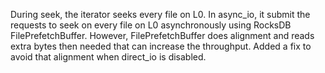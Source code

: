 During seek, the iterator seeks every file on L0. In async_io, it submit the requests to seek on every file on L0 asynchronously using RocksDB FilePrefetchBuffer. However, FilePrefetchBuffer does alignment and reads extra bytes then needed that can increase the throughput. Added a fix to avoid that alignment when direct_io is disabled.
